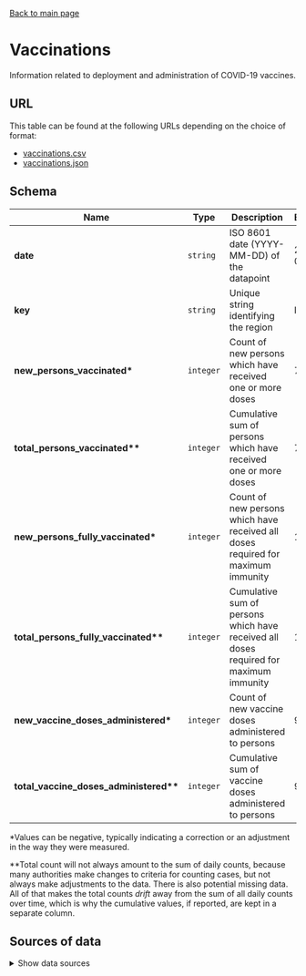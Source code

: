 [Back to main page](../README.md)

# Vaccinations
Information related to deployment and administration of COVID-19 vaccines.

## URL
This table can be found at the following URLs depending on the choice of format:
* [vaccinations.csv](https://storage.googleapis.com/covid19-open-data/v2/vaccinations.csv)
* [vaccinations.json](https://storage.googleapis.com/covid19-open-data/v2/vaccinations.json)

## Schema
| Name | Type | Description | Example |
| ---- | ---- | ----------- | ------- |
| **date** | `string` | ISO 8601 date (YYYY-MM-DD) of the datapoint | 2021-02-07 |
| **key** | `string` | Unique string identifying the region | ID |
| **new_persons_vaccinated\*** | `integer` | Count of new persons which have received one or more doses | 7222 |
| **total_persons_vaccinated\*\*** | `integer` | Cumulative sum of persons which have received one or more doses | 784318 |
| **new_persons_fully_vaccinated\*** | `integer` | Count of new persons which have received all doses required for maximum immunity | 1924 |
| **total_persons_fully_vaccinated\*\*** | `integer` | Cumulative sum of persons which have received all doses required for maximum immunity | 139131 |
| **new_vaccine_doses_administered\*** | `integer` | Count of new vaccine doses administered to persons | 9146 |
| **total_vaccine_doses_administered\*\*** | `integer` | Cumulative sum of vaccine doses administered to persons | 923449 |

\*Values can be negative, typically indicating a correction or an adjustment in the way they were
measured.

\*\*Total count will not always amount to the sum of daily counts, because many authorities make
changes to criteria for counting cases, but not always make adjustments to the data. There is also
potential missing data. All of that makes the total counts *drift* away from the sum of all daily
counts over time, which is why the cumulative values, if reported, are kept in a separate column.


## Sources of data

<details>
<summary>Show data sources</summary>


| Data | Source | License and Terms of Use | Notes |
| ---- | ------ | ------------------------ | ----- |
| Country-level data | [Our World in Data](https://ourworldindata.org) | [CC BY](https://ourworldindata.org/how-to-use-our-world-in-data#how-is-our-work-copyrighted) | |
| Austria | [Open Data Österreich](https://www.data.gv.at/covid-19/) | [CC BY](https://www.data.gv.at/covid-19/) | |
| Belgium | [Covid Vaccinations Belgium](https://covid-vaccinatie.be/en) | [CC BY](https://covid-vaccinatie.be/api) | Regional data only available for Brussels, since the regions reported by the data source do not match our indexed subregions |
| Brazil | Secretarias de Saúde via [FinMango][1] | [CC BY][1] | |
| Brazil | [Brazil Ministério da Saúde](https://coronavirus.saude.gov.br/) | [Creative Commons Atribuição](http://www.opendefinition.org/licenses/cc-by) | |
| Bulgaria | [Ministry of Health](https://coronavirus.bg/bg/statistika) (via [FinMango][1]) | [CC BY](https://finmango.org/covid) | |
| Canada | [Department of Health Canada](https://www.canada.ca/en/public-health) | [Attribution required](https://www.canada.ca/en/transparency/terms.html) | |
| Czech Republic | [Ministry of Health of the Czech Republic](https://onemocneni-aktualne.mzcr.cz/covid-19) | [Open Data](https://www.jmir.org/2020/5/e19367) | |
| France | [data.gouv.fr](https://www.data.gouv.fr/fr/datasets/donnees-relatives-aux-personnes-vaccinees-contre-la-covid-19-1/) | [Open License 2.0](https://www.etalab.gouv.fr/licence-ouverte-open-licence) | |
| Germany | [Robert Koch Institute](https://www.rki.de/DE/Content/InfAZ/N/Neuartiges_Coronavirus/Daten/Impfquoten-Tab.html;jsessionid=7CD5258893F719D9991A9BAEC2B971F0.internet081) (via [FinMango][1]) | [Attribution Required](https://www.govdata.de/dl-de/by-2-0) | |
| Israel | [Israel Government Data Portal](https://data.gov.il/dataset/covid-19) | [Attribution Required](https://data.gov.il/terms) | Admin level 2 regions are provided by the source and are aggregated to admin level 1. The total vaccination dose numbers provided by the source for admin level 2 do not match the country-wide total. This also impacts the aggregated level 1 totals. |
| Italy | [Commissario straordinario per l'emergenza Covid-19](https://github.com/italia/covid19-opendata-vaccini) | [CC BY](https://github.com/italia/covid19-opendata-vaccini/blob/master/LICENSE.md) | |
| Spain | [Ministry of Health](https://www.mscbs.gob.es/profesionales/saludPublica/ccayes/alertasActual/nCov/vacunaCovid19.htm) | [Attribution required](https://www.mscbs.gob.es/avisoLegal/home.html) | |
| Slovakia | [https://korona.gov.sk](https://korona.gov.sk), operated by Ministry of Investments, Regional Development and Informatization of the Slovak Republic] | [Attribution required](https://www.mirri.gov.sk/en/ministerstvo/legal-information/) | |
| Sweden | [Public Health Agency of Sweden](https://www.folkhalsomyndigheten.se/smittskydd-beredskap/utbrott/aktuella-utbrott/covid-19/vaccination-mot-covid-19/statistik/statistik-over-registrerade-vaccinationer-covid-19/) | Fair Use | |
| Switzerland | [Federal Office of Public Health](https://www.covid19.admin.ch/en/epidemiologic/vacc-doses?detGeo=CH) | [Fair Use](https://www.admin.ch/gov/en/start/terms-and-conditions.html) |
| United Kingdom (nations) | [NHS](https://coronavirus.data.gov.uk/details/vaccinations) | [OGL](http://www.nationalarchives.gov.uk/doc/open-government-licence/version/3/) | |
| United Kingdom (England) | [NHS](https://www.england.nhs.uk/statistics/statistical-work-areas/covid-19-vaccinations/) (via [FinMango][1]) | [OGL](http://www.nationalarchives.gov.uk/doc/open-government-licence/version/3/) | |
| United States  | [CDC](https://covid.cdc.gov/covid-data-tracker/#vaccinations) | [Public Domain](https://www.cdc.gov/other/agencymaterials.html) | |

</details>

[1]: https://finmango.org/covid
